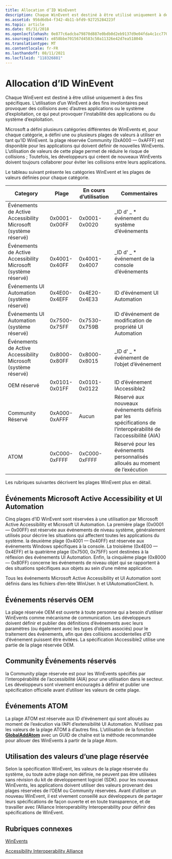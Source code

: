 ```yaml
---
title: Allocation d’ID WinEvent
description: Chaque WinEvent est destiné à être utilisé uniquement à des fins spécifiques. L’utilisation d’un WinEvent à des fins involontaires peut provoquer des collisions avec d’autres applications ou le système d’exploitation, ce qui peut provoquer l’instabilité des applications ou du système d’exploitation.
ms.assetid: 956d6db4-f342-4b11-bfd9-92725284223f
ms.topic: article
ms.date: 05/31/2018
ms.openlocfilehash: 0e877c6adcba79870d887e0bdb0d2eb9137d9e04fda4c1cc770414d0dd01f96d
ms.sourcegitcommit: e858bbe701567d4583c50a11326e42d7ea51804b
ms.translationtype: MT
ms.contentlocale: fr-FR
ms.lasthandoff: 08/11/2021
ms.locfileid: "118326881"
---
```

# <a name="allocation-of-winevent-ids"></a>Allocation d’ID WinEvent

Chaque WinEvent est destiné à être utilisé uniquement à des fins spécifiques. L’utilisation d’un WinEvent à des fins involontaires peut provoquer des collisions avec d’autres applications ou le système d’exploitation, ce qui peut provoquer l’instabilité des applications ou du système d’exploitation.

Microsoft a défini plusieurs catégories différentes de WinEvents et, pour chaque catégorie, a défini une ou plusieurs plages de valeurs à utiliser en tant qu’ID WinEvent. la plage réservée Community (0xA000 — 0xAFFF) est disponible pour les applications qui doivent définir de nouvelles WinEvents. L’utilisation de valeurs de cette plage permet de réduire le risque de collisions ; Toutefois, les développeurs qui créent de nouveaux WinEvents doivent toujours collaborer pour éviter les collisions entre leurs applications.

Le tableau suivant présente les catégories WinEvent et les plages de valeurs définies pour chaque catégorie.



| Category                                                | Plage         | En cours d’utilisation | Commentaires                                                                                        |
|---------------------------------------------------------|---------------|------------------|-------------------------------------------------------------------------------------------------|
| Événements de Active Accessibility Microsoft (système réservé) | 0x0001-0x00FF | 0x0001-0x0020    | \_ID d' \_ \* événement du système d’événements                                                                     |
| Événements de Active Accessibility Microsoft (système réservé) | 0x4001-0x40FF | 0x4001-0x4007    | \_ID d' \_ \* événement de la console d’événements                                                                    |
| Événements UI Automation (système réservé)                  | 0x4E00-0x4EFF | 0x4E20-0x4E33    | ID d’événement UI Automation                                                                         |
| Événements UI Automation (système réservé)                  | 0x7500-0x75FF | 0x7530-0x759B    | ID d’événement de modification de propriété UI Automation                                                        |
| Événements de Active Accessibility Microsoft (système réservé) | 0x8000-0x80FF | 0x8000-0x8015    | \_ID d' \_ \* événement de l’objet d’événement                                                                     |
| OEM réservé                                            | 0x0101-0x01FF | 0x0101-0x0122    | ID d’événement IAccessible2                                                                          |
| Community Réservé                                      | 0xA000-0xAFFF | Aucun             | Réservé aux nouveaux événements définis par les spécifications de l’interopérabilité de l’accessibilité (AIA) |
| ATOM                                                    | 0xC000-0xFFFF | 0xC000-0xFFFF    | Réservé pour les événements personnalisés alloués au moment de l’exécution                                                 |



 

Les rubriques suivantes décrivent les plages WinEvent plus en détail.

## <a name="microsoft-active-accessibility-and-ui-automation-events"></a>Événements Microsoft Active Accessibility et UI Automation

Cinq plages d’ID WinEvent sont réservées à une utilisation par Microsoft Active Accessibility et Microsoft UI Automation. La première plage (0x0001 — 0x00FF) est réservée aux événements de niveau système, généralement utilisés pour décrire les situations qui affectent toutes les applications du système. la deuxième plage (0x4001 — 0x40FF) est réservée aux événements Windows spécifiques à la console. La troisième (0x4E00 — 0x4EFF) et la quatrième plage (0x7500, 0x75FF) sont destinées à la réflexion des événements UI Automation. Enfin, la cinquième plage (0x8000 — 0x80FF) concerne les événements de niveau objet qui se rapportent à des situations spécifiques aux objets au sein d’une même application.

Tous les événements Microsoft Active Accessibility et UI Automation sont définis dans les fichiers d’en-tête WinUser. h et UIAutomationClient. h.

## <a name="oem-reserved-events"></a>Événements réservés OEM

La plage réservée OEM est ouverte à toute personne qui a besoin d’utiliser WinEvents comme mécanisme de communication. Les développeurs doivent définir et publier des définitions d’événements avec leurs paramètres (ou également avec les types d’objets associés) pour le traitement des événements, afin que des collisions accidentelles d’ID d’événement puissent être évitées. La spécification IAccessible2 utilise une partie de la plage réservée OEM.

## <a name="community-reserved-events"></a>Community Événements réservés

la Community plage réservée est pour les WinEvents spécifiés par l’interopérabilité de l’accessibilité (AIA) pour une utilisation dans le secteur. Les développeurs sont vivement encouragés à définir et publier une spécification officielle avant d’utiliser les valeurs de cette plage.

## <a name="atom-events"></a>Événements ATOM

La plage ATOM est réservée aux ID d’événement qui sont alloués au moment de l’exécution via l’API d’extensibilité UI Automation. N’utilisez pas les valeurs de la plage ATOM à d’autres fins. L’utilisation de la fonction [**GlobalAddAtom**](/windows/desktop/api/winbase/nf-winbase-globaladdatoma) avec un GUID de chaîne est la méthode recommandée pour allouer des WinEvents à partir de la plage Atom.

## <a name="using-values-from-a-reserved-range"></a>Utilisation des valeurs d’une plage réservée

Selon la spécification WinEvent, les valeurs de la plage réservée du système, ou toute autre plage non définie, ne peuvent pas être utilisées sans révision du kit de développement logiciel (SDK). pour les nouveaux WinEvents, les applications doivent utiliser des valeurs provenant des plages réservées de l’OEM ou Community réservées. Avant d’utiliser un nouveau WinEvent, il est vivement conseillé aux développeurs de partager leurs spécifications de façon ouverte et en toute transparence, et de travailler avec l’Alliance Interoperability Interoperability pour définir des spécifications de WinEvent.

## <a name="related-topics"></a>Rubriques connexes

<dl> <dt>

[WinEvents](winevents-infrastructure.md)
</dt> <dt>

[Accessibility Interoperability Alliance](https://www.atia.org/)
</dt> </dl>

 

 